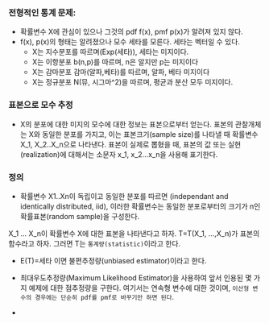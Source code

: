 ### 전형적인 통계 문제:

* 확률변수 X에 관심이 있으나 그것의 pdf f(x), pmf p(x)가 알려져 있지 않다.
* f(x), p(x)의 형태는 알려졌으나 모수 세타를 모른다. 세타는 벡터일 수 있다.
	* X는 지수분포를 따르며(Exp(세타)), 세타는 미지이다.
	* X는 이항분포 b(n,p)를 따르며, n은 알지만 p는 미지이다
	* X는 감마분포 감마(알파,베타)를 따르며, 알파, 베타 미지이다
	* X는 정규분포 N(뮤, 시그마^2)을 따르며, 평균과 분산 모두 미지이다.

### 표본으로 모수 추정

* X의 분포에 대한 미지의 모수에 대한 정보는 표본으로부터 얻는다. 표본의 관찰개체는 X와 동일한 분포를 가지고, 이는 표본크기(sample size)를 나타낼 때 확률변수 X_1, X_2..X_n으로 나타낸다. 표본이 실제로 뽑혔을 때, 표본의 값 또는 실현(realization)에 대해서는 소문자 x_1, x_2...x_n을 사용해 표기한다.

### 정의
* 확률변수 X1..Xn이 독립이고 동일한 분포를 따르면 (independant and identically distributed, iid), 이러한 확률변수는 동일한 분포로부터의 크기가 n인 확률표본(random sample)을 구성한다.

X_1 ... X_n이 확률변수 X에 대한 표본을 나타낸다고 하자. T=T(X_1, ...,X_n)가 표본의 함수라고 하자. 그러면 T는 `통계량(statistic)`이라고 한다.

* E(T)=세타 이면 불편추정량(unbiased estimator)이라고 한다.

* 최대우도추정량(Maximum Likelihood Estimator)을 사용하여 앞서 인용된 몇 가지 예제에 대한 점추정량을 구한다. 여기서는 연속형 변수에 대한 것이며, `이산형 변수의 경우에는 단순히 pdf를 pmf로 바꾸기만 하면 된다`.
* 